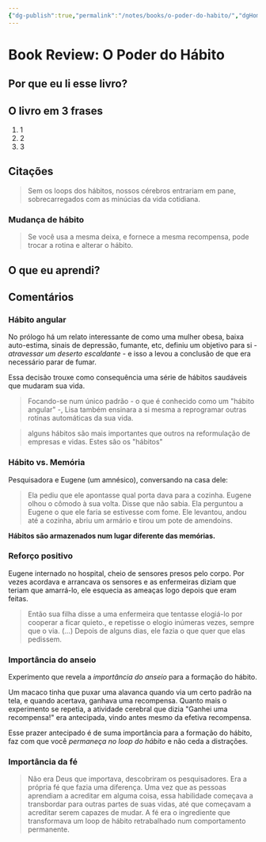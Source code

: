 ```yaml
---
{"dg-publish":true,"permalink":"/notes/books/o-poder-do-habito/","dgHomeLink":true,"dgPassFrontmatter":false,"dgShowBacklinks":true,"dgShowLocalGraph":true}
---
```


# Book Review: O Poder do Hábito

## Por que eu li esse livro?

## O livro em 3 frases

1. 1
2. 2
3. 3

## Citações

> Sem os loops dos hábitos, nossos cérebros entrariam em pane, sobrecarregados com as minúcias da vida cotidiana.


### Mudança de hábito

> Se você usa a mesma deixa, e fornece a mesma recompensa, pode trocar a rotina e alterar o hábito.


## O que eu aprendi?

## Comentários

### Hábito angular

No prólogo há um relato interessante de como uma mulher obesa, baixa auto-estima, sinais de depressão, fumante, etc, definiu um objetivo para si - *atravessar um deserto escaldante* - e isso a levou a conclusão de que era necessário parar de fumar.

Essa decisão trouxe como consequência uma série de hábitos saudáveis que mudaram sua vida.

> Focando-se num único padrão - o que é conhecido como um "hábito angular" -, Lisa também ensinara a si mesma a reprogramar outras rotinas automáticas da sua vida.

> alguns hábitos são mais importantes que outros na reformulação de empresas e vidas. Estes são os "hábitos"

### Hábito vs. Memória

Pesquisadora e Eugene (um amnésico), conversando na casa dele:

> Ela pediu que ele apontasse qual porta dava para a cozinha. Eugene olhou o cômodo à sua volta. Disse que não sabia. Ela perguntou a Eugene o que ele faria se estivesse com fome. Ele levantou, andou até a cozinha, abriu um armário e tirou um pote de amendoins.

**Hábitos são armazenados num lugar diferente das memórias.**


### Reforço positivo

Eugene internado no hospital, cheio de sensores presos pelo corpo. Por vezes acordava e arrancava os sensores e as enfermeiras diziam que teriam que amarrá-lo, ele esquecia as ameaças logo depois que eram feitas.

> Então sua filha disse a uma enfermeira que tentasse elogiá-lo por cooperar a ficar quieto., e repetisse o elogio inúmeras vezes, sempre que o via. (...) Depois de alguns dias, ele fazia o que quer que elas pedissem.


### Importância do anseio

Experimento que revela a *importância do anseio* para a formação do hábito.

Um macaco tinha que puxar uma alavanca quando via um certo padrão na tela, e quando acertava, ganhava uma recompensa. Quanto mais o experimento se repetia, a atividade cerebral que dizia "Ganhei uma recompensa!" era antecipada, vindo antes mesmo da efetiva recompensa.

Esse prazer antecipado é de suma importância para a formação do hábito, faz com que você *permaneça no loop do hábito* e não ceda a distrações.


### Importância da fé

> Não era Deus que importava, descobriram os pesquisadores. Era a própria fé que fazia uma diferença. Uma vez que as pessoas aprendiam a acreditar em alguma coisa, essa habilidade começava a transbordar para outras partes de suas vidas, até que começavam a acreditar serem capazes de mudar. A fé era o ingrediente que transformava um loop de hábito retrabalhado num comportamento permanente.